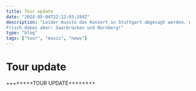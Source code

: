 ```yaml
---
title: Tour update
date: "2024-05-04T22:12:03.284Z"
description: "Leider musste das Konzert in Stuttgart abgesagt werden. Wenn irgendjemand am 10 oder 11 Mai im Raum Stuttgart eine Alternative hätte, wäre ich zu tiefestem Dank verpflichtet.
Frisch dabei aber: Saarbrücken und Nürnberg!"
type: "blog"
tags: ["tour", "music", "news"]
---
```

# Tour update
++++++++TOUR UPDATE++++++++
